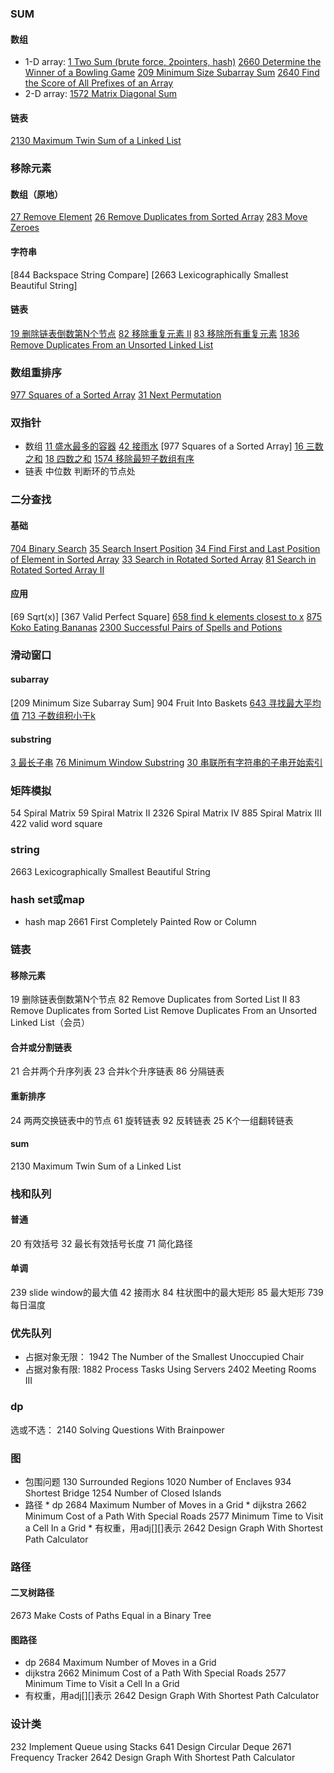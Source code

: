 ### SUM
#### 数组
* 1-D array:
[1 Two Sum (brute force, 2pointers, hash)]()
[2660 Determine the Winner of a Bowling Game]()
[209 Minimum Size Subarray Sum]()
[2640 Find the Score of All Prefixes of an Array]()
* 2-D array:
[1572 Matrix Diagonal Sum]()
#### 链表
[2130 Maximum Twin Sum of a Linked List]()
### 移除元素
#### 数组（原地）
[27 Remove Element](/leetcode/array/removeElement(in%20place)/1removeElement.cpp)
[26 Remove Duplicates from Sorted Array](/leetcode/array/removeElement(in%20place)/2removeDuplicates.cpp)
[283 Move Zeroes](/leetcode/array/removeElement(in%20place)/3moveZeros~1.cpp)
#### 字符串
[844 Backspace String Compare]
[2663 Lexicographically Smallest Beautiful String]
#### 链表
[19 删除链表倒数第N个节点](/leetcode/Linked%20List/delete/1removeNthFromEnd.cpp)
[82 移除重复元素 II](/leetcode/Linked%20List/delete/2deleteDuplicates.cpp)
[83 移除所有重复元素](/leetcode/Linked%20List/delete/3deleteDuplicates.cpp)
[1836 Remove Duplicates From an Unsorted Linked List]()
### 数组重排序
[977 Squares of a Sorted Array]()
[31 Next Permutation]()
### 双指针
* 数组
[11 盛水最多的容器](/leetcode/two_pointers/1.1maxArea.cpp)
[42 接雨水](/leetcode/two_pointers/1.2trap.cpp)
[977 Squares of a Sorted Array]
[16 三数之和](/leetcode/two_pointers/2.1threeSumClosest.cpp)
[18 四数之和](/leetcode/two_pointers/2.2fourSum.cpp)
[1574 移除最短子数组有序](/leetcode/two_pointers/3findShortestSubarray.cpp)
* 链表
中位数
判断环的节点处
### 二分查找
#### 基础
[704 Binary Search](/leetcode/BinarySearch/Foundation/1search.cpp)
[35 Search Insert Position](/leetcode/BinarySearch/Foundation/2searchInsert.cpp)
[34 Find First and Last Position of Element in Sorted Array](/leetcode/BinarySearch/Foundation/3searchRange.cpp)
[33 Search in Rotated Sorted Array](/leetcode/BinarySearch/Foundation/4search.cpp)
[81 Search in Rotated Sorted Array II](/leetcode/BinarySearch/Foundation/5search.cpp)
#### 应用
[69 Sqrt(x)]
[367 Valid Perfect Square]
[658 find k elements closest to x](/leetcode/BinarySearch/Application/findClosestElements.cpp)
[875 Koko Eating Bananas](/leetcode/BinarySearch/Application/minEatingSpeed.cpp)
[2300 Successful Pairs of Spells and Potions](/leetcode/BinarySearch/Application/successfulPairs.cpp)
### 滑动窗口
#### subarray
[209 Minimum Size Subarray Sum]
904 Fruit Into Baskets
[643 寻找最大平均值](/leetcode/slidingWindow/vector/1findMaxAverage.cpp)
[713 子数组积小于k](/leetcode/slidingWindow/vector/2numSubarrayProductLessThanK.cpp)
#### substring
[3 最长子串](/leetcode/slidingWindow/string/1lengthOfLongestSubstring.cpp)
[76 Minimum Window Substring](/leetcode/slidingWindow/string/2.1minWindow.cpp)
[30 串联所有字符串的子串开始索引](/leetcode/slidingWindow/string/3findSubstring.cpp)
### 矩阵模拟
54 Spiral Matrix
59 Spiral Matrix II
2326 Spiral Matrix IV
885 Spiral Matrix III
422 valid word square
### string
2663 Lexicographically Smallest Beautiful String
### hash set或map
* hash map
2661 First Completely Painted Row or Column
### 链表
#### 移除元素
19 删除链表倒数第N个节点
82 Remove Duplicates from Sorted List II
83 Remove Duplicates from Sorted List
Remove Duplicates From an Unsorted Linked List（会员）
#### 合并或分割链表
21 合并两个升序列表
23 合并k个升序链表
86 分隔链表
#### 重新排序
24 两两交换链表中的节点
61 旋转链表
92 反转链表
25 K个一组翻转链表
#### sum
2130 Maximum Twin Sum of a Linked List
### 栈和队列
#### 普通
20 有效括号
32 最长有效括号长度
71 简化路径
#### 单调
239 slide window的最大值
42 接雨水
84 柱状图中的最大矩形
85 最大矩形
739 每日温度
### 优先队列
* 占据对象无限：
1942 The Number of the Smallest Unoccupied Chair
* 占据对象有限:
1882 Process Tasks Using Servers
2402 Meeting Rooms III
### dp
选或不选：
2140 Solving Questions With Brainpower
### 图
* 包围问题
130 Surrounded Regions
1020 Number of Enclaves
934 Shortest Bridge
1254 Number of Closed Islands
* 路径
\* dp
2684 Maximum Number of Moves in a Grid
\* dijkstra
2662 Minimum Cost of a Path With Special Roads
2577 Minimum Time to Visit a Cell In a Grid
\* 有权重，用adj[][]表示
2642 Design Graph With Shortest Path Calculator
### 路径
#### 二叉树路径
2673 Make Costs of Paths Equal in a Binary Tree
#### 图路径
* dp
2684 Maximum Number of Moves in a Grid
* dijkstra
2662 Minimum Cost of a Path With Special Roads
2577 Minimum Time to Visit a Cell In a Grid
* 有权重，用adj[][]表示
2642 Design Graph With Shortest Path Calculator
### 设计类
232 Implement Queue using Stacks
641 Design Circular Deque
2671 Frequency Tracker
2642 Design Graph With Shortest Path Calculator